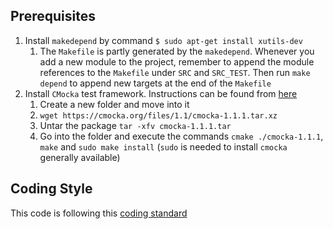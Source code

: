 

Prerequisites
-
1. Install `makedepend` by command `$ sudo apt-get install xutils-dev`
	1. The `Makefile` is partly generated by the `makedepend`. Whenever you add a new module to the project, remember to append the module references to the `Makefile` under `SRC` and `SRC_TEST`. Then run `make depend` to append new targets at the end of the `Makefile`
2. Install `CMocka` test framework. Instructions can be found from [here](https://cmocka.org/)
	1. Create a new folder and move into it
	2. `wget https://cmocka.org/files/1.1/cmocka-1.1.1.tar.xz`
	3. Untar the package `tar -xfv cmocka-1.1.1.tar`
	4. Go into the folder and execute the commands `cmake ./cmocka-1.1.1`, `make` and `sudo make install` (`sudo` is needed to install `cmocka` generally available)

Coding Style
-
This code is following this [coding standard](https://users.ece.cmu.edu/~eno/coding/CCodingStandard.html)
